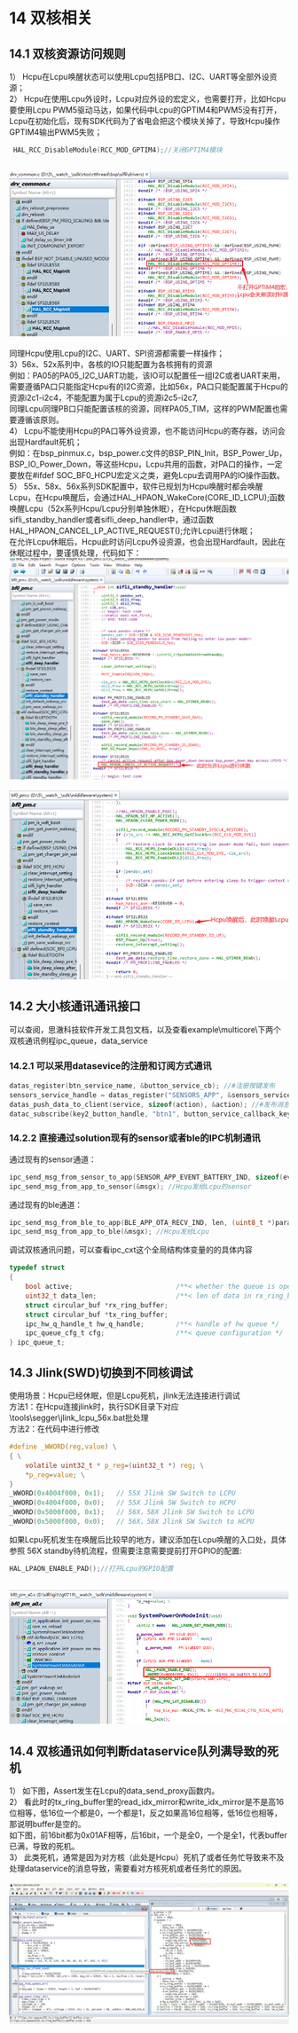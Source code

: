 # 14 双核相关
## 14.1 双核资源访问规则
1） Hcpu在Lcpu唤醒状态可以使用Lcpu包括PB口、I2C、UART等全部外设资源；<br>
2） Hcpu在使用Lcpu外设时，Lcpu对应外设的宏定义，也需要打开，比如Hcpu要使用Lcpu PWM5驱动马达，如果代码中Lcpu的GPTIM4和PWM5没有打开，Lcpu在初始化后，现有SDK代码为了省电会把这个模块关掉了，导致Hcpu操作GPTIM4输出PWM5失败；<br>
```c
 HAL_RCC_DisableModule(RCC_MOD_GPTIM4);//关闭GPTIM4模块
```
<br>![alt text](./assets/doublecore/doublecore001.png)<br>   
同理Hcpu使用Lcpu的I2C、UART、SPI资源都需要一样操作；<br>
3）56x、52x系列中，各核的IO只能配置为各核拥有的资源<br>
例如：PA05的PA05_I2C_UART功能，该IO可以配置任一组I2C或者UART来用，需要遵循PA口只能指定Hcpu有的I2C资源，比如56x，PA口只能配置属于Hcpu的资源i2c1-i2c4，不能配置为属于Lcpu的资源i2c5-i2c7,<br>
同理Lcpu同理PB口只能配置该核的资源，同样PA05_TIM，这样的PWM配置也需要遵循该原则。<br>
4） Lcpu不能使用Hcpu的PA口等外设资源，也不能访问Hcpu的寄存器，访问会出现Hardfault死机；<br>
例如：在bsp_pinmux.c，bsp_power.c文件的BSP_PIN_Init，BSP_Power_Up，BSP_IO_Power_Down，等这些Hcpu，Lcpu共用的函数，对PA口的操作，一定要放在#ifdef SOC_BF0_HCPU宏定义之类，避免Lcpu去调用PA的IO操作函数。<br>
5） 55x、58x、56x系列SDK配置中，软件已规划为Hcpu唤醒时都会唤醒Lcpu，在Hcpu唤醒后，会通过HAL_HPAON_WakeCore(CORE_ID_LCPU);函数唤醒Lcpu（52x系列Hcpu/Lcpu分别单独休眠），在Hcpu休眠函数sifli_standby_handler或者sifli_deep_handler中，通过函数HAL_HPAON_CANCEL_LP_ACTIVE_REQUEST();允许Lcpu进行休眠；<br>
在允许Lcpu休眠后，Hcpu此时访问Lcpu外设资源，也会出现Hardfault，因此在休眠过程中，要谨慎处理，代码如下：
<br>![alt text](./assets/doublecore/doublecore002.png)<br>
<br>![alt text](./assets/doublecore/doublecore003.png)<br>   

## 14.2 大小核通讯通讯接口
可以查阅，思澈科技软件开发工具包文档，以及查看example\multicore\下两个双核通讯例程ipc_queue，data_service<br>
### 14.2.1 可以采用datasevice的注册和订阅方式通讯
```c
datas_register(btn_service_name, &button_service_cb); //#注册按键发布
sensors_service_handle = datas_register("SENSORS_APP", &sensors_service_cb); //#注册sensor发布
datas_push_data_to_client(service, sizeof(action), &action); //#发布消息到客户端
datac_subscribe(key2_button_handle, "btn1", button_service_callback_key2, 0); //#注册订阅
```

### 14.2.2 直接通过solution现有的sensor或者ble的IPC机制通讯
通过现有的sensor通道：<br>
```c
ipc_send_msg_from_sensor_to_app(SENSOR_APP_EVENT_BATTERY_IND, sizeof(event_remind_t), &remind_ind); //发消息给Hcpu
ipc_send_msg_from_app_to_sensor(&msgx); //Hcpu发给Lcpu的sensor
```
通过现有的ble通道：<br>
```c
ipc_send_msg_from_ble_to_app(BLE_APP_OTA_RECV_IND, len, (uint8_t *)param); //发消息给Hcpu
ipc_send_msg_from_app_to_ble(&msgx); //Hcpu发给Lcpu
```
调试双核通讯问题，可以查看ipc_cxt这个全局结构体变量的的具体内容<br>
```c
typedef struct
{
    bool active;                          /**< whether the queue is opened, true: opened  */
    uint32_t data_len;                    /**< len of data in rx_ring_buffer */
    struct circular_buf *rx_ring_buffer;
    struct circular_buf *tx_ring_buffer;
    ipc_hw_q_handle_t hw_q_handle;        /**< handle of hw queue */
    ipc_queue_cfg_t cfg;                  /**< queue configuration */
} ipc_queue_t;
```
## 14.3 Jlink(SWD)切换到不同核调试
使用场景：Hcpu已经休眠，但是Lcpu死机，jlink无法连接进行调试<br>
方法1：在Hcpu连接jlink时，执行SDK目录下对应\tools\segger\jlink_lcpu_56x.bat批处理<br>
方法2：在代码中进行修改<br>
```c
#define _WWORD(reg,value) \
{ \
    volatile uint32_t * p_reg=(uint32_t *) reg; \
    *p_reg=value; \
}
_WWORD(0x4004f000, 0x1);   // 55X Jlink SW Switch to LCPU
_WWORD(0x4004f000, 0x0);   // 55X Jlink SW Switch to HCPU
_WWORD(0x5000f000, 0x1);   // 56X，58X Jlink SW Switch to LCPU
_WWORD(0x5000f000, 0x0);   // 56X，58X Jlink SW Switch to HCPU
```
如果Lcpu死机发生在唤醒后比较早的地方，建议添加在Lcpu唤醒的入口处，具体参照 56X standby待机流程，但需要注意需要提前打开GPIO的配置:<br>
```c
HAL_LPAON_ENABLE_PAD();//打开Lcpu的GPIO配置
```
<br>![alt text](./assets/doublecore/doublecore004.png)<br>    

## 14.4 双核通讯如何判断dataservice队列满导致的死机
1） 如下图，Assert发生在Lcpu的data_send_proxy函数内。<br>
2） 看此时的tx_ring_buffer里的read_idx_mirror和write_idx_mirror是不是高16位相等，低16位一个都是0，一个都是1，反之如果高16位相等，低16位也相等，那说明buffer是空的。<br>
如下图，前16bit都为0x01AF相等，后16bit，一个是全0，一个是全1，代表buffer已满，导致的死机。<br>
3） 此类死机，通常是因为对方核（此处是Hcpu）死机了或者任务忙导致来不及处理dataservice的消息导致，需要看对方核死机或者任务忙的原因。<br>
<br>![alt text](./assets/doublecore/doublecore005.png)<br>     
